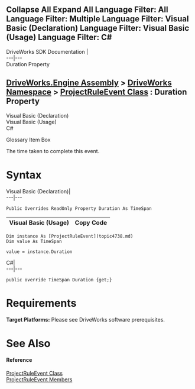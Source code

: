 Collapse All Expand All Language Filter: All  Language Filter: Multiple  Language Filter: Visual Basic (Declaration) Language Filter: Visual Basic (Usage) Language Filter: C#  
---  
DriveWorks SDK Documentation  |   
---|---  
Duration Property   
  
[DriveWorks.Engine Assembly](topic2156.md) > [DriveWorks Namespace](topic2159.md) > [ProjectRuleEvent Class](topic4738.md) : Duration Property  
---  
  
Visual Basic (Declaration)    
Visual Basic (Usage)    
C# 

Glossary Item Box

The time taken to complete this event. 

# Syntax

Visual Basic (Declaration)|   
---|---  
      
    
    Public Overrides ReadOnly Property Duration As TimeSpan  
  
Visual Basic (Usage)| Copy Code  
---|---  
      
    
    Dim instance As [ProjectRuleEvent](topic4738.md)
    Dim value As TimeSpan
     
    value = instance.Duration  
  
C#|   
---|---  
      
    
    public override TimeSpan Duration {get;}  
  
# Requirements

**Target Platforms:** Please see DriveWorks software prerequisites.

# See Also

#### Reference

[ProjectRuleEvent Class](topic4738.md)   
[ProjectRuleEvent Members](topic4739.md)


